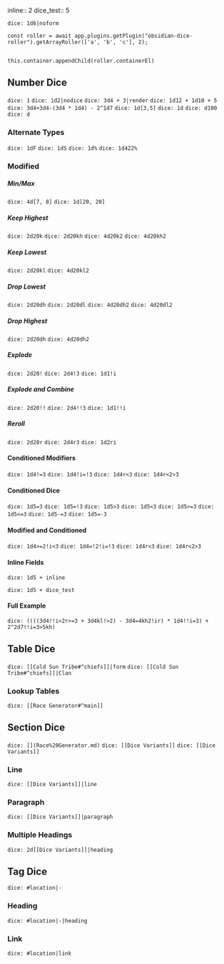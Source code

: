 inline:: 2
dice_test:: 5

`dice: 1d6|noform`

```dataviewjs
const roller = await app.plugins.getPlugin("obsidian-dice-roller").getArrayRoller(['a', 'b', 'c'], 2);


this.container.appendChild(roller.containerEl)

```

## Number Dice

`dice: 1`
`dice: 1d2|nodice`
`dice: 3d4 + 3|render`
`dice: 1d12 + 1d10 + 5`
`dice: 3d4+3d4-(3d4 * 1d4) - 2^1d7`
`dice: 1d[3,5]`
`dice: 1d`
`dice: d100`
`dice: d`

### Alternate Types
`dice: 1dF`
`dice: 1dS`
`dice: 1d%`
`dice: 1d422%`

### Modified
##### Min/Max
`dice: 4d[7, 8]`
`dice: 1d[20, 20]`

##### Keep Highest
`dice: 2d20k`
`dice: 2d20kh`
`dice: 4d20k2`
`dice: 4d20kh2`

##### Keep Lowest
`dice: 2d20kl`
`dice: 4d20kl2`

##### Drop Lowest
`dice: 2d20dh`
`dice: 2d20dl`
`dice: 4d20dh2`
`dice: 4d20dl2`

##### Drop Highest
`dice: 2d20dh`
`dice: 4d20dh2`

##### Explode
`dice: 2d20!`
`dice: 2d4!3`
`dice: 1d1!i`

##### Explode and Combine
`dice: 2d20!!`
`dice: 2d4!!3`
`dice: 1d1!!i`

##### Reroll
`dice: 2d20r`
`dice: 2d4r3`
`dice: 1d2ri`


#### Conditioned Modifiers
`dice: 1d4!=3`
`dice: 1d4!i=!3`
`dice: 1d4r<3`
`dice: 1d4r<2>3`

#### Conditioned Dice
`dice: 1d5=3`
`dice: 1d5=!3`
`dice: 1d5>3`
`dice: 1d5<3`
`dice: 1d5>=3`
`dice: 1d5<=3`
`dice: 1d5-=3`
`dice: 1d5=-3`

#### Modified and Conditioned

`dice: 1d4>=2!i<3`
`dice: 1d4=!2!i=!3`
`dice: 1d4r<3`
`dice: 1d4r<2>3`

#### Inline Fields


`dice: 1d5 + inline`

`dice: 1d5 + dice_test`


#### Full Example

`dice: ((((3d4!!i<2r>=3 + 3d4kl!>2) - 3d4=4kh2!ir) * 1d4!!i=3) + 2^2d7!!i=3>5kh)`

## Table Dice

`dice: [[Cold Sun Tribe#^chiefs]]|form`
`dice: [[Cold Sun Tribe#^chiefs]]|Clan`

### Lookup Tables


`dice: [[Race Generator#^main]]`

## Section Dice

`dice: [](Race%20Generator.md)`
`dice: [[Dice Variants]]`
`dice: [[Dice Variants]]`

### Line
`dice: [[Dice Variants]]|line`
### Paragraph
`dice: [[Dice Variants]]|paragraph`
### Multiple Headings
`dice: 2d[[Dice Variants]]|heading`

## Tag Dice

`dice: #location|-`

### Heading
`dice: #location|-|heading`

### Link
`dice: #location|link`
